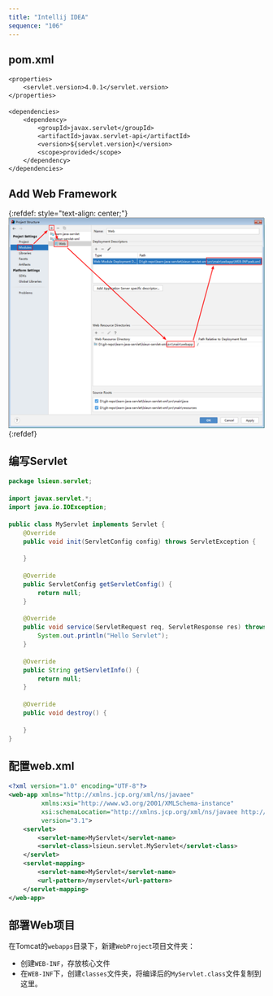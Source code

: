 ```yaml
---
title: "Intellij IDEA"
sequence: "106"
---
```


## pom.xml

```text
<properties>
    <servlet.version>4.0.1</servlet.version>
</properties>

<dependencies>
    <dependency>
        <groupId>javax.servlet</groupId>
        <artifactId>javax.servlet-api</artifactId>
        <version>${servlet.version}</version>
        <scope>provided</scope>
    </dependency>
</dependencies>
```

## Add Web Framework

{:refdef: style="text-align: center;"}
![](/assets/images/java/servlet/intellij-idea-servlet-xml-add-web-framework.png)
{:refdef}

## 编写Servlet

```java
package lsieun.servlet;

import javax.servlet.*;
import java.io.IOException;

public class MyServlet implements Servlet {
    @Override
    public void init(ServletConfig config) throws ServletException {

    }

    @Override
    public ServletConfig getServletConfig() {
        return null;
    }

    @Override
    public void service(ServletRequest req, ServletResponse res) throws ServletException, IOException {
        System.out.println("Hello Servlet");
    }

    @Override
    public String getServletInfo() {
        return null;
    }

    @Override
    public void destroy() {

    }
}
```

## 配置web.xml

```xml
<?xml version="1.0" encoding="UTF-8"?>
<web-app xmlns="http://xmlns.jcp.org/xml/ns/javaee"
         xmlns:xsi="http://www.w3.org/2001/XMLSchema-instance"
         xsi:schemaLocation="http://xmlns.jcp.org/xml/ns/javaee http://xmlns.jcp.org/xml/ns/javaee/web-app_3_1.xsd"
         version="3.1">
    <servlet>
        <servlet-name>MyServlet</servlet-name>
        <servlet-class>lsieun.servlet.MyServlet</servlet-class>
    </servlet>
    <servlet-mapping>
        <servlet-name>MyServlet</servlet-name>
        <url-pattern>/myservlet</url-pattern>
    </servlet-mapping>
</web-app>
```

## 部署Web项目

在Tomcat的`webapps`目录下，新建`WebProject`项目文件夹：

- 创建`WEB-INF`，存放核心文件
- 在`WEB-INF`下，创建`classes`文件夹，将编译后的`MyServlet.class`文件复制到这里。

